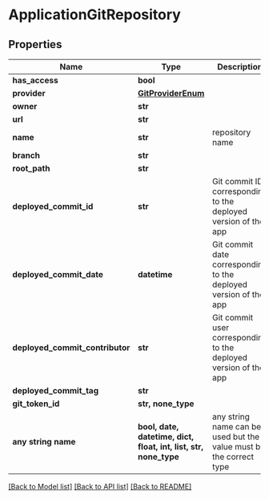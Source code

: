 # ApplicationGitRepository


## Properties
Name | Type | Description | Notes
------------ | ------------- | ------------- | -------------
**has_access** | **bool** |  | [optional] 
**provider** | [**GitProviderEnum**](GitProviderEnum.md) |  | [optional] 
**owner** | **str** |  | [optional] 
**url** | **str** |  | [optional] 
**name** | **str** | repository name | [optional] 
**branch** | **str** |  | [optional] 
**root_path** | **str** |  | [optional] 
**deployed_commit_id** | **str** | Git commit ID corresponding to the deployed version of the app | [optional] 
**deployed_commit_date** | **datetime** | Git commit date corresponding to the deployed version of the app | [optional] [readonly] 
**deployed_commit_contributor** | **str** | Git commit user corresponding to the deployed version of the app | [optional] 
**deployed_commit_tag** | **str** |  | [optional] 
**git_token_id** | **str, none_type** |  | [optional] 
**any string name** | **bool, date, datetime, dict, float, int, list, str, none_type** | any string name can be used but the value must be the correct type | [optional]

[[Back to Model list]](../README.md#documentation-for-models) [[Back to API list]](../README.md#documentation-for-api-endpoints) [[Back to README]](../README.md)


